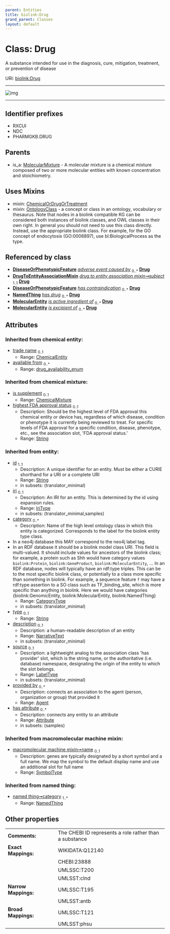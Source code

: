 ```yaml
---
parent: Entities
title: biolink:Drug
grand_parent: Classes
layout: default
---
```


# Class: Drug


A substance intended for use in the diagnosis, cure, mitigation, treatment, or prevention of disease

URI: [biolink:Drug](https://w3id.org/biolink/vocab/Drug)


---

![img](https://yuml.me/diagram/nofunky;dir:TB/class/[OntologyClass],[NamedThing],[MolecularMixture],[MolecularEntity],[DrugToEntityAssociationMixin],[DrugToEntityAssociationMixin]-%20subject%201..1%3E[Drug%7Chighest_FDA_approval_status(i):string%20%3F;available_from(i):drug_availability_enum%20%2A;id(i):string;iri(i):iri_type%20%3F;type(i):string%20%3F;name(i):label_type%20%3F;description(i):narrative_text%20%3F;source(i):label_type%20%3F],[Treatment]-%20has%20drug%200..%2A%3E[Drug],[Drug]uses%20-.-%3E[ChemicalOrDrugOrTreatment],[Drug]uses%20-.-%3E[OntologyClass],[MolecularMixture]%5E-[Drug],[Treatment],[DiseaseOrPhenotypicFeature],[ChemicalOrDrugOrTreatment],[ChemicalMixture],[ChemicalEntity],[Attribute],[Agent])

---


## Identifier prefixes

 * RXCUI
 * NDC
 * PHARMGKB.DRUG

## Parents

 *  is_a: [MolecularMixture](MolecularMixture.md) - A molecular mixture is a chemical mixture composed of two or more molecular entities with known concentration and stoichiometry.

## Uses Mixins

 *  mixin: [ChemicalOrDrugOrTreatment](ChemicalOrDrugOrTreatment.md)
 *  mixin: [OntologyClass](OntologyClass.md) - a concept or class in an ontology, vocabulary or thesaurus. Note that nodes in a biolink compatible KG can be considered both instances of biolink classes, and OWL classes in their own right. In general you should not need to use this class directly. Instead, use the appropriate biolink class. For example, for the GO concept of endocytosis (GO:0006897), use bl:BiologicalProcess as the type.

## Referenced by class

 *  **[DiseaseOrPhenotypicFeature](DiseaseOrPhenotypicFeature.md)** *[adverse event caused by](adverse_event_caused_by.md)*  <sub>0..\*</sub>  **[Drug](Drug.md)**
 *  **[DrugToEntityAssociationMixin](DrugToEntityAssociationMixin.md)** *[drug to entity association mixin➞subject](drug_to_entity_association_mixin_subject.md)*  <sub>1..1</sub>  **[Drug](Drug.md)**
 *  **[DiseaseOrPhenotypicFeature](DiseaseOrPhenotypicFeature.md)** *[has contraindication](has_contraindication.md)*  <sub>0..\*</sub>  **[Drug](Drug.md)**
 *  **[NamedThing](NamedThing.md)** *[has drug](has_drug.md)*  <sub>0..\*</sub>  **[Drug](Drug.md)**
 *  **[MolecularEntity](MolecularEntity.md)** *[is active ingredient of](is_active_ingredient_of.md)*  <sub>0..\*</sub>  **[Drug](Drug.md)**
 *  **[MolecularEntity](MolecularEntity.md)** *[is excipient of](is_excipient_of.md)*  <sub>0..\*</sub>  **[Drug](Drug.md)**

## Attributes


### Inherited from chemical entity:

 * [trade name](trade_name.md)  <sub>0..1</sub>
     * Range: [ChemicalEntity](ChemicalEntity.md)
 * [available from](available_from.md)  <sub>0..\*</sub>
     * Range: [drug_availability_enum](drug_availability_enum.md)

### Inherited from chemical mixture:

 * [is supplement](is_supplement.md)  <sub>0..1</sub>
     * Range: [ChemicalMixture](ChemicalMixture.md)
 * [highest FDA approval status](highest_FDA_approval_status.md)  <sub>0..1</sub>
     * Description: Should be the highest level of FDA approval this chemical entity or device has, regardless of which disease, condition or phenotype it is currently being reviewed to treat.  For specific levels of FDA approval for a specific condition, disease, phenotype, etc., see the association slot, 'FDA approval status.'
     * Range: [String](types/String.md)

### Inherited from entity:

 * [id](id.md)  <sub>1..1</sub>
     * Description: A unique identifier for an entity. Must be either a CURIE shorthand for a URI or a complete URI
     * Range: [String](types/String.md)
     * in subsets: (translator_minimal)
 * [iri](iri.md)  <sub>0..1</sub>
     * Description: An IRI for an entity. This is determined by the id using expansion rules.
     * Range: [IriType](types/IriType.md)
     * in subsets: (translator_minimal,samples)
 * [category](category.md)  <sub>0..\*</sub>
     * Description: Name of the high level ontology class in which this entity is categorized. Corresponds to the label for the biolink entity type class.
 * In a neo4j database this MAY correspond to the neo4j label tag.
 * In an RDF database it should be a biolink model class URI.
This field is multi-valued. It should include values for ancestors of the biolink class; for example, a protein such as Shh would have category values `biolink:Protein`, `biolink:GeneProduct`, `biolink:MolecularEntity`, ...
In an RDF database, nodes will typically have an rdf:type triples. This can be to the most specific biolink class, or potentially to a class more specific than something in biolink. For example, a sequence feature `f` may have a rdf:type assertion to a SO class such as TF_binding_site, which is more specific than anything in biolink. Here we would have categories {biolink:GenomicEntity, biolink:MolecularEntity, biolink:NamedThing}
     * Range: [CategoryType](types/CategoryType.md)
     * in subsets: (translator_minimal)
 * [type](type.md)  <sub>0..1</sub>
     * Range: [String](types/String.md)
 * [description](description.md)  <sub>0..1</sub>
     * Description: a human-readable description of an entity
     * Range: [NarrativeText](types/NarrativeText.md)
     * in subsets: (translator_minimal)
 * [source](source.md)  <sub>0..1</sub>
     * Description: a lightweight analog to the association class 'has provider' slot, which is the string name, or the authoritative (i.e. database) namespace, designating the origin of the entity to which the slot belongs.
     * Range: [LabelType](types/LabelType.md)
     * in subsets: (translator_minimal)
 * [provided by](provided_by.md)  <sub>0..\*</sub>
     * Description: connects an association to the agent (person, organization or group) that provided it
     * Range: [Agent](Agent.md)
 * [has attribute](has_attribute.md)  <sub>0..\*</sub>
     * Description: connects any entity to an attribute
     * Range: [Attribute](Attribute.md)
     * in subsets: (samples)

### Inherited from macromolecular machine mixin:

 * [macromolecular machine mixin➞name](macromolecular_machine_mixin_name.md)  <sub>0..1</sub>
     * Description: genes are typically designated by a short symbol and a full name. We map the symbol to the default display name and use an additional slot for full name
     * Range: [SymbolType](types/SymbolType.md)

### Inherited from named thing:

 * [named thing➞category](named_thing_category.md)  <sub>1..\*</sub>
     * Range: [NamedThing](NamedThing.md)

## Other properties

|  |  |  |
| --- | --- | --- |
| **Comments:** | | The CHEBI ID represents a role rather than a substance |
| **Exact Mappings:** | | WIKIDATA:Q12140 |
|  | | CHEBI:23888 |
|  | | UMLSSC:T200 |
|  | | UMLSST:clnd |
| **Narrow Mappings:** | | UMLSSC:T195 |
|  | | UMLSST:antb |
| **Broad Mappings:** | | UMLSSC:T121 |
|  | | UMLSST:phsu |

